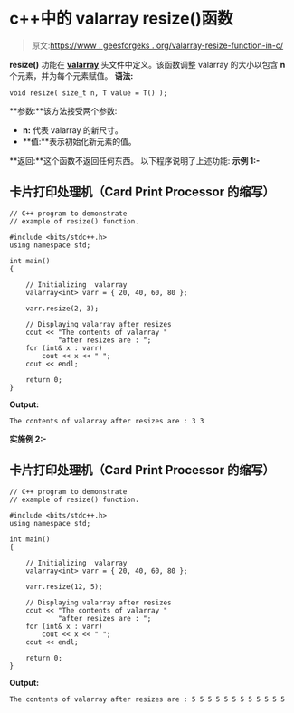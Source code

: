 # c++中的 valarray resize()函数

> 原文:[https://www . geesforgeks . org/valarray-resize-function-in-c/](https://www.geeksforgeeks.org/valarray-resize-function-in-c/)

**resize()** 功能在 [**valarray**](https://www.geeksforgeeks.org/std-valarray-class-c/) 头文件中定义。该函数调整 valarray 的大小以包含 **n** 个元素，并为每个元素赋值。
**语法:**

```
void resize( size_t n, T value = T() );
```

**参数:**该方法接受两个参数:

*   **n:** 代表 valarray 的新尺寸。
*   **值:**表示初始化新元素的值。

**返回:**这个函数不返回任何东西。
以下程序说明了上述功能:
**示例 1:-**

## 卡片打印处理机（Card Print Processor 的缩写）

```
// C++ program to demonstrate
// example of resize() function.

#include <bits/stdc++.h>
using namespace std;

int main()
{

    // Initializing  valarray
    valarray<int> varr = { 20, 40, 60, 80 };

    varr.resize(2, 3);

    // Displaying valarray after resizes
    cout << "The contents of valarray "
            "after resizes are : ";
    for (int& x : varr)
        cout << x << " ";
    cout << endl;

    return 0;
}
```

**Output:** 

```
The contents of valarray after resizes are : 3 3
```

**实施例 2:-**

## 卡片打印处理机（Card Print Processor 的缩写）

```
// C++ program to demonstrate
// example of resize() function.

#include <bits/stdc++.h>
using namespace std;

int main()
{

    // Initializing  valarray
    valarray<int> varr = { 20, 40, 60, 80 };

    varr.resize(12, 5);

    // Displaying valarray after resizes
    cout << "The contents of valarray "
            "after resizes are : ";
    for (int& x : varr)
        cout << x << " ";
    cout << endl;

    return 0;
}
```

**Output:** 

```
The contents of valarray after resizes are : 5 5 5 5 5 5 5 5 5 5 5 5
```